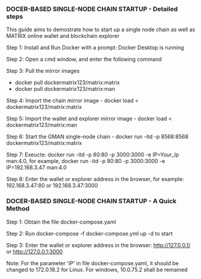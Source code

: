 ### DOCER-BASED SINGLE-NODE CHAIN STARTUP - Detailed steps

This guide aims to demostrate how to start up a single node chain as well as MATRIX online wallet and blockchain explorer


Step 1: Install and Run Docker with a prompt: Docker Desktop is running

Step 2: Open a cmd window, and enter the following command

Step 3: Pull the mirror images

- docker pull dockermatrix123/matrix:matrix 
- docker pull dockermatrix123/matrix:man

Step 4: Import the chain mirror image - docker load < dockermatrix123/matrix:matrix

Step 5: Import the wallet and explorer mirror image - docker load < dockermatrix123/matrix:man

Step 6: Start the GMAN single-node chain - docker run -itd -p 8568:8568 dockermatrix123/matrix:matrix

Step 7: Exeucte: docker run -itd -p 80:80 -p 3000:3000 -e IP=Your_Ip man:4.0, for example, docker run -itd -p 80:80 -p 3000:3000 -e IP=192.168.3.47 man:4.0

Step 8: Enter the wallet or explorer address in the browser, for example: 192.168.3.47:80 or 192.168.3.47:3000


### DOCER-BASED SINGLE-NODE CHAIN STARTUP - A Quick Method

Step 1: Obtain the file docker-compose.yaml

Step 2: Run docker-compose -f docker-compose.yml up -d to start

Step 3: Enter the wallet or explorer address in the browser: http://127.0.0.1/ or http://127.0.0.1:3000

Note: For the parameter 'IP' in file docker-compose.yaml, it should be changed to 172.0.18.2 for Linux. For windows, 10.0.75.2 shall be remained













